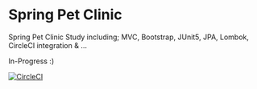 # Spring Pet Clinic
Spring Pet Clinic Study including;
MVC, Bootstrap, JUnit5, JPA, Lombok, CircleCI integration & ...

In-Progress :)

[![CircleCI](https://circleci.com/gh/eartar/spring-pet-clinic.svg?style=svg)](https://circleci.com/gh/eartar/spring-pet-clinic)
